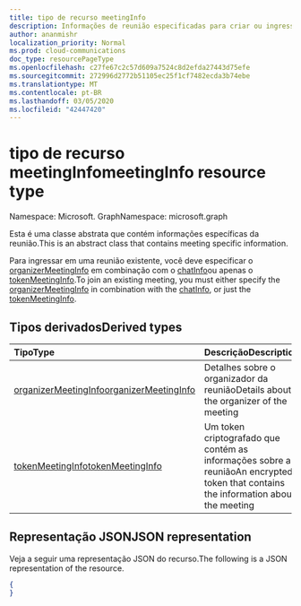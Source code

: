 ```yaml
---
title: tipo de recurso meetingInfo
description: Informações de reunião especificadas para criar ou ingressar em uma reunião.
author: ananmishr
localization_priority: Normal
ms.prod: cloud-communications
doc_type: resourcePageType
ms.openlocfilehash: c27fe67c2c57d609a7524c8d2efda27443d75efe
ms.sourcegitcommit: 272996d2772b51105ec25f1cf7482ecda3b74ebe
ms.translationtype: MT
ms.contentlocale: pt-BR
ms.lasthandoff: 03/05/2020
ms.locfileid: "42447420"
---
```

# <a name="meetinginfo-resource-type"></a><span data-ttu-id="1b9e1-103">tipo de recurso meetingInfo</span><span class="sxs-lookup"><span data-stu-id="1b9e1-103">meetingInfo resource type</span></span>

<span data-ttu-id="1b9e1-104">Namespace: Microsoft. Graph</span><span class="sxs-lookup"><span data-stu-id="1b9e1-104">Namespace: microsoft.graph</span></span>

<span data-ttu-id="1b9e1-105">Esta é uma classe abstrata que contém informações específicas da reunião.</span><span class="sxs-lookup"><span data-stu-id="1b9e1-105">This is an abstract class that contains meeting specific information.</span></span>
 
<span data-ttu-id="1b9e1-106">Para ingressar em uma reunião existente, você deve especificar o [organizerMeetingInfo](organizermeetinginfo.md) em combinação com o [chatInfo](./chatinfo.md)ou apenas o [tokenMeetingInfo](tokenmeetinginfo.md).</span><span class="sxs-lookup"><span data-stu-id="1b9e1-106">To join an existing meeting, you must either specify the [organizerMeetingInfo](organizermeetinginfo.md) in combination with the [chatInfo](./chatinfo.md), or just the [tokenMeetingInfo](tokenmeetinginfo.md).</span></span>


## <a name="derived-types"></a><span data-ttu-id="1b9e1-107">Tipos derivados</span><span class="sxs-lookup"><span data-stu-id="1b9e1-107">Derived types</span></span>

| <span data-ttu-id="1b9e1-108">Tipo</span><span class="sxs-lookup"><span data-stu-id="1b9e1-108">Type</span></span>                                                 | <span data-ttu-id="1b9e1-109">Descrição</span><span class="sxs-lookup"><span data-stu-id="1b9e1-109">Description</span></span>                                                         |
|:-----------------------------------------------------|:--------------------------------------------------------------------|
| [<span data-ttu-id="1b9e1-110">organizerMeetingInfo</span><span class="sxs-lookup"><span data-stu-id="1b9e1-110">organizerMeetingInfo</span></span>](./organizermeetinginfo.md)    | <span data-ttu-id="1b9e1-111">Detalhes sobre o organizador da reunião</span><span class="sxs-lookup"><span data-stu-id="1b9e1-111">Details about the organizer of the meeting</span></span>                          |
| [<span data-ttu-id="1b9e1-112">tokenMeetingInfo</span><span class="sxs-lookup"><span data-stu-id="1b9e1-112">tokenMeetingInfo</span></span>](tokenmeetinginfo.md)              | <span data-ttu-id="1b9e1-113">Um token criptografado que contém as informações sobre a reunião</span><span class="sxs-lookup"><span data-stu-id="1b9e1-113">An encrypted token that contains the information about the meeting</span></span>  |

## <a name="json-representation"></a><span data-ttu-id="1b9e1-114">Representação JSON</span><span class="sxs-lookup"><span data-stu-id="1b9e1-114">JSON representation</span></span>

<span data-ttu-id="1b9e1-115">Veja a seguir uma representação JSON do recurso.</span><span class="sxs-lookup"><span data-stu-id="1b9e1-115">The following is a JSON representation of the resource.</span></span>

<!-- {
  "blockType": "resource",
  "optionalProperties": [

  ],
  "@odata.type": "microsoft.graph.meetingInfo"
}-->
```json
{
}
```

<!-- uuid: 8fcb5dbc-d5aa-4681-8e31-b001d5168d79
2015-10-25 14:57:30 UTC -->
<!--
{
  "type": "#page.annotation",
  "description": "meetingInfo resource",
  "keywords": "",
  "section": "documentation",
  "tocPath": "",
  "suppressions": []
}
-->
